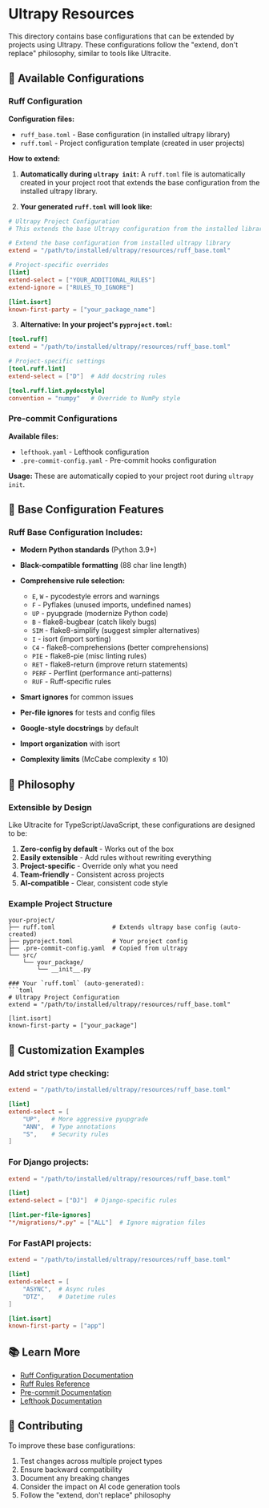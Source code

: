 # Ultrapy Resources

This directory contains base configurations that can be extended by projects using Ultrapy. These configurations follow the "extend, don't replace" philosophy, similar to tools like Ultracite.

## 🎯 Available Configurations

### Ruff Configuration

**Configuration files:**
- `ruff_base.toml` - Base configuration (in installed ultrapy library)
- `ruff.toml` - Project configuration template (created in user projects)

**How to extend:**

1. **Automatically during `ultrapy init`:**
A `ruff.toml` file is automatically created in your project root that extends the base configuration from the installed ultrapy library.

2. **Your generated `ruff.toml` will look like:**
```toml
# Ultrapy Project Configuration
# This extends the base Ultrapy configuration from the installed library

# Extend the base configuration from installed ultrapy library
extend = "/path/to/installed/ultrapy/resources/ruff_base.toml"

# Project-specific overrides
[lint]
extend-select = ["YOUR_ADDITIONAL_RULES"]
extend-ignore = ["RULES_TO_IGNORE"]

[lint.isort]
known-first-party = ["your_package_name"]
```

3. **Alternative: In your project's `pyproject.toml`:**
```toml
[tool.ruff]
extend = "/path/to/installed/ultrapy/resources/ruff_base.toml"

# Project-specific settings
[tool.ruff.lint]
extend-select = ["D"]  # Add docstring rules

[tool.ruff.lint.pydocstyle]
convention = "numpy"   # Override to NumPy style
```

### Pre-commit Configurations

**Available files:**
- `lefthook.yaml` - Lefthook configuration
- `.pre-commit-config.yaml` - Pre-commit hooks configuration

**Usage:**
These are automatically copied to your project root during `ultrapy init`.

## 🔧 Base Configuration Features

### Ruff Base Configuration Includes:

- **Modern Python standards** (Python 3.9+)
- **Black-compatible formatting** (88 char line length)
- **Comprehensive rule selection:**
  - `E`, `W` - pycodestyle errors and warnings
  - `F` - Pyflakes (unused imports, undefined names)
  - `UP` - pyupgrade (modernize Python code)
  - `B` - flake8-bugbear (catch likely bugs)
  - `SIM` - flake8-simplify (suggest simpler alternatives)
  - `I` - isort (import sorting)
  - `C4` - flake8-comprehensions (better comprehensions)
  - `PIE` - flake8-pie (misc linting rules)
  - `RET` - flake8-return (improve return statements)
  - `PERF` - Perflint (performance anti-patterns)
  - `RUF` - Ruff-specific rules

- **Smart ignores** for common issues
- **Per-file ignores** for tests and config files
- **Google-style docstrings** by default
- **Import organization** with isort
- **Complexity limits** (McCabe complexity ≤ 10)

## 🚀 Philosophy

### Extensible by Design

Like Ultracite for TypeScript/JavaScript, these configurations are designed to be:

1. **Zero-config by default** - Works out of the box
2. **Easily extensible** - Add rules without rewriting everything
3. **Project-specific** - Override only what you need
4. **Team-friendly** - Consistent across projects
5. **AI-compatible** - Clear, consistent code style

### Example Project Structure

```
your-project/
├── ruff.toml                # Extends ultrapy base config (auto-created)
├── pyproject.toml           # Your project config
├── .pre-commit-config.yaml  # Copied from ultrapy
└── src/
    └── your_package/
        └── __init__.py

### Your `ruff.toml` (auto-generated):
```toml
# Ultrapy Project Configuration
extend = "/path/to/installed/ultrapy/resources/ruff_base.toml"

[lint.isort]
known-first-party = ["your_package"]
```

## 🎨 Customization Examples

### Add strict type checking:
```toml
extend = "/path/to/installed/ultrapy/resources/ruff_base.toml"

[lint]
extend-select = [
    "UP",   # More aggressive pyupgrade
    "ANN",  # Type annotations
    "S",    # Security rules
]
```

### For Django projects:
```toml
extend = "/path/to/installed/ultrapy/resources/ruff_base.toml"

[lint]
extend-select = ["DJ"]  # Django-specific rules

[lint.per-file-ignores]
"*/migrations/*.py" = ["ALL"]  # Ignore migration files
```

### For FastAPI projects:
```toml
extend = "/path/to/installed/ultrapy/resources/ruff_base.toml"

[lint]
extend-select = [
    "ASYNC",  # Async rules
    "DTZ",    # Datetime rules
]

[lint.isort]
known-first-party = ["app"]
```

## 📚 Learn More

- [Ruff Configuration Documentation](https://docs.astral.sh/ruff/configuration/)
- [Ruff Rules Reference](https://docs.astral.sh/ruff/rules/)
- [Pre-commit Documentation](https://pre-commit.com/)
- [Lefthook Documentation](https://github.com/evilmartians/lefthook)

## 🤝 Contributing

To improve these base configurations:

1. Test changes across multiple project types
2. Ensure backward compatibility
3. Document any breaking changes
4. Consider the impact on AI code generation tools
5. Follow the "extend, don't replace" philosophy